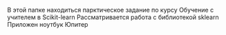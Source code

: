В этой папке находиться парктическое задание по курсу Обучение с учителем в Scikit-learn
Рассматривается работа с библиотекой sklearn
Приложен ноутбук Юпитер